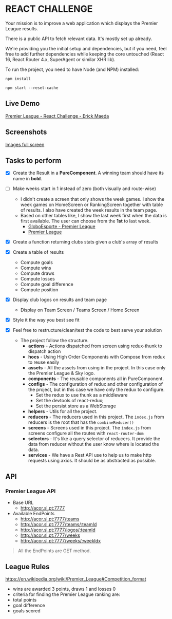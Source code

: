 
# REACT CHALLENGE

  

Your mission is to improve a web application which displays the Premier League results.

There is a public API to fetch relevant data. It's mostly set up already.

  

We're providing you the initial setup and dependencies, but if you need, feel free to add further dependencies while keeping the core untouched (React 16, React Router 4.x, SuperAgent or similar XHR lib).

  

To run the project, you need to have Node (and NPM) installed:

  
```
npm install
```
```
npm start --reset-cache
```  
## Live Demo
  [Premier League - React Challenge - Erick Maeda](http://www.erickmaeda.com.br/#/)

## Screenshots
[Images full screen](https://github.com/ErickMaeda/premier-league/tree/master/assets/screenshots)

## Tasks to perform

 - [x] Create the Result in a **PureComponent**. A winning team should have its name in **bold**.

 - [ ] Make weeks start in 1 instead of zero (both visually and route-wise)
	 - I didn't create a screen that only shows the week games. I show the week games on HomeScreen or RankingScreen together with table of results. I also have created the week results in the team page. 
	 - Based on other tables like, I show the last week first when the data is first available. The user can choose from the **1st** to last week. 
		 - [GloboEsporte - Premier League](https://globoesporte.globo.com/futebol/futebol-internacional/futebol-ingles/)
		 - [Premier League](https://www.premierleague.com/tables)

 - [x] Create a function returning clubs stats given a club's array of results

 - [x] Create a table of results
	 - Compute goals
	 - Compute wins
	 - Compute draws
	 - Compute losses
	 - Compute goal difference
	 - Compute position

 - [x] Display club logos on results and team page
	 - Display on Team Screen / Teams Screen / Home Screen

 - [x] Style it the way you best see fit 

 - [x] Feel free to restructure/clean/test the code to best serve your solution
	- The project follow the structure.
		- **actions** - Actions dispatched from screen using redux-thunk to dispatch action
		- **hocs** - Using High Order Components with Compose from redux to reuse easily 
		- **assets** - All the assets from using in the project. In this case only the Premier League & Sky logo.
 		- **components** - The reusable components all in PureComponent.
 		-  **configs** - The configuration of redux and other configuration of the project, but in this case we have only the redux to configure.
	 		- Set the redux to use thunk as a middleware
	 		- Set the devtools of react-redux;
	 		- Set the persist store as a WebStorage
 		- **helpers** - Utils for all the project.
 		- **reducers** - The reducers used in this project. The `index.js` from reducers is the root that has the `combineReducer()`
 		- **screens** - Screens used in this project. The `index.js` from screens configure all the routes with `react-router-dom`
 		- **selectors** - It's like a query selector of reducers. It provide the data from reducer without the user know where is located the data.
 		- **services** - We have a Rest API use to help us to make http requests using axios. It should be as abstracted as possible.

  
## API

### Premier League API

- Base URL
    - http://acor.sl.pt:7777
- Available EndPoints
    - http://acor.sl.pt:7777/teams
    -  http://acor.sl.pt:7777/teams/:teamId
    - http://acor.sl.pt:7777/logos/:teamId
    - http://acor.sl.pt:7777/weeks
    - http://acor.sl.pt:7777/weeks/:weekIdx
> All the EndPoints are GET method.


## League Rules

  

<https://en.wikipedia.org/wiki/Premier_League#Competition_format>

- wins are awarded 3 points, draws 1 and losses 0
- criteria for finding the Premier League ranking are:
- total points
- goal difference
- goals scored
